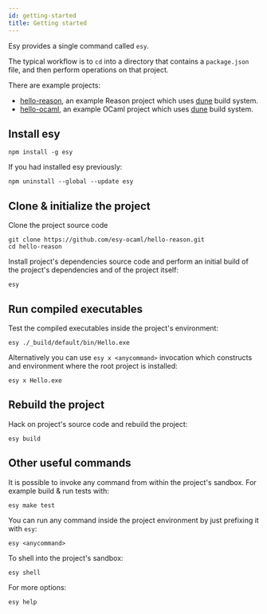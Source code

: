 ```yaml
---
id: getting-started
title: Getting started
---
```


Esy provides a single command called `esy`.

The typical workflow is to `cd` into a directory that contains a `package.json`
file, and then perform operations on that project.

There are example projects:

- [hello-reason](https://github.com/esy-ocaml/hello-reason), an example Reason
  project which uses [dune][] build system.
- [hello-ocaml](https://github.com/esy-ocaml/hello-ocaml), an example OCaml
  project which uses [dune][] build system.


## Install esy

```shell
npm install -g esy
```

If you had installed esy previously:

```shell
npm uninstall --global --update esy
```

## Clone & initialize the project

Clone the project source code

```shell
git clone https://github.com/esy-ocaml/hello-reason.git
cd hello-reason
```

Install project's dependencies source code and perform an initial build of the
project's dependencies and of the project itself:

```shell
esy
```

## Run compiled executables

Test the compiled executables inside the project's environment:

```shell
esy ./_build/default/bin/Hello.exe
```

Alternatively you can use `esy x <anycommand>` invocation which constructs and
environment where the root project is installed:

```shell
esy x Hello.exe
```

## Rebuild the project

Hack on project's source code and rebuild the project:

```shell
esy build
```

## Other useful commands

It is possible to invoke any command from within the project's sandbox.  For
example build & run tests with:

```shell
esy make test
```

You can run any command inside the project environment by just prefixing it with
`esy`:

```shell
esy <anycommand>
```

To shell into the project's sandbox:

```shell
esy shell
```

For more options:

```shell
esy help
```

[dune]: https://github.com/ocaml/dune
